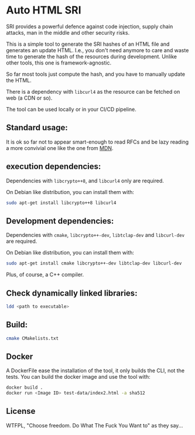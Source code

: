 # Auto HTML SRI

SRI provides a powerful defence against code injection, supply chain attacks,
man in the middle and other security risks.

This is a simple tool to generate the SRI hashes of an HTML file and
generates an update HTML.
I.e., you don't need anymore to care and waste time to generate the hash of the resources
during development. Unlike other tools, this one is framework-agnostic.

So far most tools just compute the hash, and you have to manually update the HTML.

There is a dependency with `libcurl4` as the resource can be fetched on web
(a CDN or so).

The tool can be used locally or in your CI/CD pipeline.

## Standard usage:

It is ok so far not to appear smart-enough to read RFCs and be lazy reading a
more convivial one like the one from [MDN](https://developer.mozilla.org/en-US/docs/Web/Security/Subresource_Integrity).

## execution dependencies:

Dependencies with `libcrypto++8`, and `libcurl4` only are required.

On Debian like distribution, you can install them with:

```bash
sudo apt-get install libcrypto++8 libcurl4
```

## Development dependencies:

Dependencies with `cmake`, `libcrypto++-dev`, `libtclap-dev` and `libcurl-dev` are required.

On Debian like distribution, you can install them with:

```bash
sudo apt-get install cmake libcrypto++-dev libtclap-dev libcurl-dev
```

Plus, of course, a C++ compiler.

## Check dynamically linked libraries:

```bash
ldd <path to executable>
```

## Build:

```bash
cmake CMakelists.txt
```

## Docker

A DockerFile ease the installation of the tool, it only builds the CLI, not the
tests.
You can build the docker image and use the tool with:

```bash
docker build .
docker run <Image ID> test-data/index2.html -a sha512
```

## License

WTFPL, "Choose freedom. Do What The Fuck You Want to" as they say...